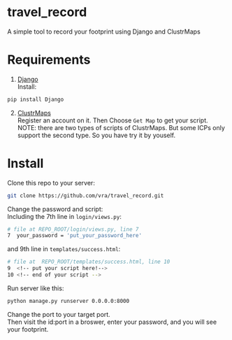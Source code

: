# travel_record
A simple tool to record your footprint using Django and ClustrMaps

# Requirements
 1. [Django](https://www.djangoproject.com/)  
 Install:
 ```bash
pip install Django
 ```
 2. [ClustrMaps](https://clustrmaps.com/)  
 Register an account on it. Then Choose `Get Map` to get your script.  
 NOTE: there are two types of scripts of ClustrMaps. But some ICPs only support the second type. So you have try it by youself.

# Install
Clone this repo to your server:
```bash
git clone https://github.com/vra/travel_record.git
```
Change the password and script:  
Including the 7th line in `login/views.py`:
```bash
# file at REPO_ROOT/login/views.py, line 7
7  your_password = 'put_your_password_here' 
```
 and 9th line in `templates/success.html`:
```bash
# file at  REPO_ROOT/templates/success.html, line 10
9  <!-- put your script here!-->
10 <!-- end of your script --> 
```
Run server like this:
```bash
python manage.py runserver 0.0.0.0:8000
```
 Change the port to your target port.  
 Then visit the id:port in a broswer, enter your password, and you will see your footprint.
